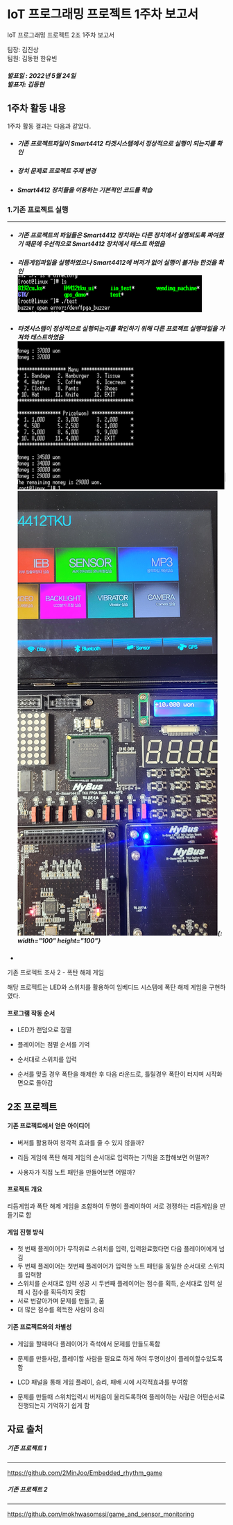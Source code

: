 # IoT 프로그래밍 프로젝트 1주차 보고서

IoT 프로그래밍 프로젝트 2조 1주차 보고서

팀장: 김진상<br>팀원: 김동현 한유빈

##### 발표일 : 2022년 5월 24일<br>발표자: 김동현

## 1주차 활동 내용

1주차 활동 결과는 다음과 같았다.

- ##### 기존 프로젝트파일이 Smart4412 타겟시스템에서 정상적으로 실행이 되는지를 확인

- ##### 장치 문제로 프로젝트 주제 변경

- ##### Smart4412 장치들을 이용하는 기본적인 코드를 학습





### 1.기존 프로젝트 실행

---

- ##### 기존 프로젝트의 파일들은 Smart4412 장치와는 다른 장치에서 실행되도록 짜여졌기 때문에 우선적으로 Smart4412 장치에서 테스트 하였음

- ##### 리듬게임파일을 실행하였으나 Smart4412에 버저가 없어 실행이 불가능 한것을 확인<br> ![1](./img/1.PNG)

- ##### 타겟시스템이 정상적으로 실행되는지를 확인하기 위해 다른 프로젝트 실행파일을 가져와 테스트하였음<br>![2](./img/2.PNG)<br>![3](./img/3.jpg){: width="100" height="100"}

- 





기존 프로젝트 조사 2 - 폭탄 해제 게임

해당 프로젝트는 LED와 스위치를 활용하여 임베디드 시스템에 폭탄 해제 게임을 구현하였다. 

#### 프로그램 작동 순서

- LED가 랜덤으로 점멸

- 플레이어는 점멸 순서를 기억

- 순서대로 스위치를 입력

- 순서를 맞출 경우 폭탄을 해제한 후 다음 라운드로, 틀릴경우 폭탄이 터지며 시작화면으로 돌아감



## 2조 프로젝트 

#### 기존 프로젝트에서 얻은 아이디어

- 버저를 활용하여 청각적 효과를 줄 수 있지 않을까?

- 리듬 게임에 폭탄 해제 게임의 순서대로 입력하는 기믹을 조합해보면 어떨까?

- 사용자가 직접 노트 패턴을 만들어보면 어떨까?

  

#### 프로젝트 개요

리듬게임과 폭탄 해제 게임을 조합하여 두명이 플레이하여 서로 경쟁하는 리듬게임을 만들기로 함



#### 게임 진행 방식

- 첫 번째 플레이어가 무작위로 스위치를 입력, 입력완료했다면 다음 플레이어에게 넘김
- 두 번째 플레이어는 첫번째 플레이어가 입력한 노트 패턴을 동일한 순서대로 스위치를 입력함
- 스위치를 순서대로 입력 성공 시 두번째 플레이어는 점수를 획득, 순서대로 입력 실패 시 점수를 획득하지 못함
- 서로 번갈아가며 문제를 만들고, 품
- 더 많은 점수를 획득한 사람이 승리



#### 기존 프로젝트와의 차별성

- 게임을 할때마다 플레이어가 즉석에서 문제를 만들도록함

- 문제를 만들사람, 플레이할 사람을 필요로 하게 하여 두명이상이 플레이할수있도록 함

- LCD 패널을 통해 게임 플레이, 승리, 패배 시에 시각적효과를 부여함

- 문제를 만들때 스위치입력시 버저음이 울리도록하여 플레이하는 사람은 어떤순서로 진행되는지 기억하기 쉽게 함

  





## 자료 출처

##### 기존 프로젝트 1

---

https://github.com/2MinJoo/Embedded_rhythm_game

##### 기존 프로젝트 2

---

https://github.com/mokhwasomssi/game_and_sensor_monitoring























